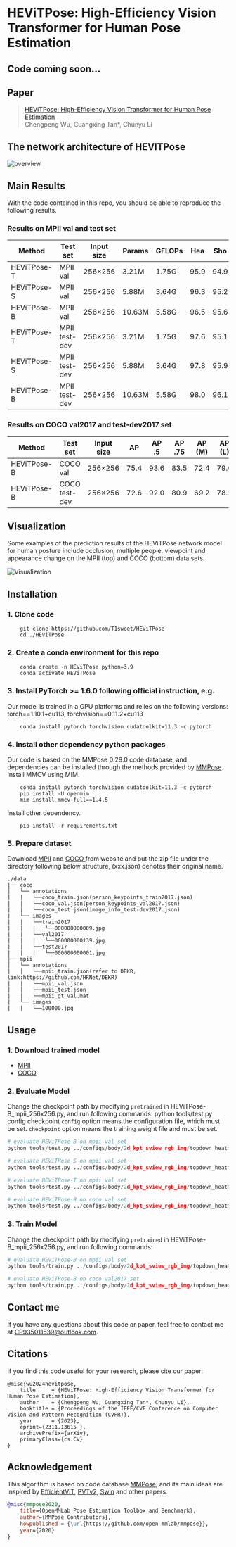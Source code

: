 # HEViTPose: High-Efficiency Vision Transformer for Human Pose Estimation

## Code coming soon...

## Paper

> [HEViTPose: High-Efficiency Vision Transformer for Human Pose Estimation](https://arxiv.org/pdf/2311.13615.pdf)  
> Chengpeng Wu, Guangxing Tan*, Chunyu Li

## The network architecture of HEVITPose

![overview](img/NetworkGraph.png)

## Main Results
With the code contained in this repo, you should be able to reproduce the following results. 
### Results on MPII val and test set
|   Method      |   Test set    | Input size |Params |GFLOPs | Hea| Sho| Elb| Wri |Hip| Kne |Ank |Total|
|---------------|---------------|------------|-------|-------|----|----|----|-----|----|-----|----|-----|
| HEViTPose-T   | MPII val      |  256×256   | 3.21M | 1.75G | 95.9 |94.9 |87.4 |81.6 |87.4 | 81.6 |77.2 |87.2|
| HEViTPose-S   | MPII val      |  256×256   | 5.88M | 3.64G | 96.3 |95.2 |88.7 |83.3 |88.5 |83.9 |79.5 |88.5|
| HEViTPose-B   | MPII val      |  256×256   | 10.63M| 5.58G | 96.5 |95.6 |89.5 |84.5 |89.1 |85.7 |81.1 |89.4|
| HEViTPose-T   | MPII test-dev |  256×256   | 3.21M | 1.75G | 97.6 |95.1 |89.0 |83.6 |89.1 |83.9 |79.1 |88.7|
| HEViTPose-S   | MPII test-dev |  256×256   | 5.88M | 3.64G | 97.8 |95.9 |90.5 |86.0 |89.7 |86.0 |81.7 |90.1|
| HEViTPose-B   | MPII test-dev |  256×256   | 10.63M| 5.58G | 98.0 |96.1 |91.3 |86.5 |90.2 |86.6 |83.0 |90.7|

### Results on COCO val2017 and test-dev2017 set
| Method     | Test set      | Input size |  AP | AP .5|AP .75|AP (M)|AP (L)| AR   |
|------------|---------------|------------|-----|------|------|------|------|------| 
| HEViTPose-B| COCO val      | 256×256    | 75.4| 93.6 | 83.5 | 72.4 | 79.6 | 78.2 | 
| HEViTPose-B| COCO test-dev | 256×256    | 72.6| 92.0 | 80.9 | 69.2 | 78.2 | 78.0 |  


## Visualization
Some examples of the prediction results of the HEViTPose network model for
human posture include occlusion, multiple people, viewpoint and appearance change on the MPII (top) and COCO (bottom) data sets.

![Visualization](./img/visualization.png)



## Installation

### 1. Clone code
```shell
    git clone https://github.com/T1sweet/HEViTPose
    cd ./HEViTPose
```

### 2. Create a conda environment for this repo
```shell
    conda create -n HEViTPose python=3.9
    conda activate HEViTPose
```

### 3. Install PyTorch >= 1.6.0 following official instruction, e.g.
Our model is trained in a GPU platforms and relies on the following versions: 
torch==1.10.1+cu113, torchvision==0.11.2+cu113
```shell
    conda install pytorch torchvision cudatoolkit=11.3 -c pytorch
```

### 4. Install other dependency python packages
Our code is based on the MMPose 0.29.0 code database, and dependencies can be installed through the methods provided by [MMPose](https://github.com/open-mmlab/mmpose/blob/v0.29.0/docs/en/install.md). 
Install MMCV using MIM.
```shell
    conda install pytorch torchvision cudatoolkit=11.3 -c pytorch
    pip install -U openmim
    mim install mmcv-full==1.4.5
```
Install other dependency.
```shell
    pip install -r requirements.txt
```

### 5. Prepare dataset
Download [MPII](http://human-pose.mpi-inf.mpg.de/#download) and [COCO ](https://cocodataset.org/#home) from website and put the zip file under the directory following below structure, (xxx.json) denotes their original name.

```
./data
|── coco
│   └── annotations
|   |   └──coco_train.json(person_keypoints_train2017.json)
|   |   └──coco_val.json(person_keypoints_val2017.json)
|   |   └──coco_test.json(image_info_test-dev2017.json)
|   └── images
|   |   └──train2017
|   |   |   └──000000000009.jpg
|   |   └──val2017
|   |   |   └──000000000139.jpg
|   |   └──test2017
|   |   |   └──000000000001.jpg
├── mpii
│   └── annotations
|   |   └──mpii_train.json(refer to DEKR, link:https://github.com/HRNet/DEKR)
|   |   └──mpii_val.json
|   |   └──mpii_test.json
|   |   └──mpii_gt_val.mat
|   └── images
|   |   └──100000.jpg
```
## Usage

### 1. Download trained model
* [MPII](https://1drv.ms/u/s!AhpKYLhXKpH7gv8RepyMU_iU5uhxhg?e=ygs4Me)
* [COCO](https://1drv.ms/u/s!AhpKYLhXKpH7gv8RepyMU_iU5uhxhg?e=ygs4Me)


### 2. Evaluate Model
Change the checkpoint path by modifying `pretrained` in HEViTPose-B_mpii_256x256.py, and run following commands:
python tools/test.py config checkpoint
`config` option means the configuration file, which must be set.
`checkpoint` option means the training weight file and must be set.

```python
# evaluate HEViTPose-B on mpii val set
python tools/test.py ../configs/body/2d_kpt_sview_rgb_img/topdown_heatmap/HEViTPose-B_mpii_256x256.py /work_dir/HEViTPose/HEViTPose-B.pth

# evaluate HEViTPose-S on mpii val set
python tools/test.py ../configs/body/2d_kpt_sview_rgb_img/topdown_heatmap/HEViTPose-S_mpii_256x256.py /work_dir/HEViTPose/HEViTPose-S.pth

# evaluate HEViTPose-T on mpii val set
python tools/test.py ../configs/body/2d_kpt_sview_rgb_img/topdown_heatmap/HEViTPose-T_mpii_256x256.py /work_dir/HEViTPose/HEViTPose-T.pth

# evaluate HEViTPose-B on coco val set
python tools/test.py ../configs/body/2d_kpt_sview_rgb_img/topdown_heatmap/HEViTPose-B_coco_256x256.py /work_dir/HEViTPose/HEViTPose-B_coco.pth

```

### 3. Train Model
Change the checkpoint path by modifying `pretrained` in HEViTPose-B_mpii_256x256.py, and run following commands:
```python
# evaluate HEViTPose-B on mpii val set
python tools/train.py ../configs/body/2d_kpt_sview_rgb_img/topdown_heatmap/HEViTPose-B_mpii_256x256.py

# evaluate HEViTPose-B on coco val2017 set
python tools/train.py ../configs/body/2d_kpt_sview_rgb_img/topdown_heatmap/HEViTPose-B_coco_256x256.py
```

## Contact me
If you have any questions about this code or paper, feel free to contact me at
CP935011539@outlook.com.


## Citations
If you find this code useful for your research, please cite our paper:

```
@misc{wu2024hevitpose,
    title     = {HEViTPose: High-Efficiency Vision Transformer for Human Pose Estimation},
    author    = {Chengpeng Wu, Guangxing Tan*, Chunyu Li},
    booktitle = {Proceedings of the IEEE/CVF Conference on Computer Vision and Pattern Recognition (CVPR)},
    year      = {2023},
    eprint={2311.13615 },
    archivePrefix={arXiv},
    primaryClass={cs.CV}
}
```


## Acknowledgement
This algorithm is based on code database [MMPose](https://github.com/open-mmlab/mmpose/tree/v0.29.0), and its main ideas are inspired by [EfficientViT](https://openaccess.thecvf.com/content/CVPR2023/papers/Liu_EfficientViT_Memory_Efficient_Vision_Transformer_With_Cascaded_Group_Attention_CVPR_2023_paper.pdf), [PVTv2](https://link.springer.com/content/pdf/10.1007/s41095-022-0274-8.pdf), [Swin](https://openaccess.thecvf.com/content/ICCV2021/papers/Liu_Swin_Transformer_Hierarchical_Vision_Transformer_Using_Shifted_Windows_ICCV_2021_paper.pdf) and other papers.

```bibtex
@misc{mmpose2020,
    title={OpenMMLab Pose Estimation Toolbox and Benchmark},
    author={MMPose Contributors},
    howpublished = {\url{https://github.com/open-mmlab/mmpose}},
    year={2020}
}
```
